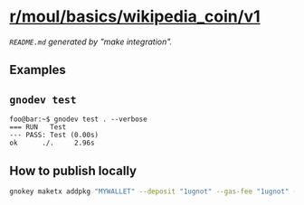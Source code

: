 # [r/moul/basics/wikipedia_coin/v1](https://test3.gno.land/r/moul/basics/wikipedia_coin/v1)
_`README.md` generated by "make integration"._

## Examples

## `gnodev test`

```console
foo@bar:~$ gnodev test . --verbose
=== RUN   Test
--- PASS: Test (0.00s)
ok      ./. 	2.96s
```

## How to publish locally

```sh
gnokey maketx addpkg "MYWALLET" --deposit "1ugnot" --gas-fee "1ugnot" --gas-wanted "5000000" --broadcast "true" --remote "localhost:26657" --chainid "dev" --pkgpath "gno.land/r/moul/basics/wikipedia_coin/v1" --pkgdir "."
```

